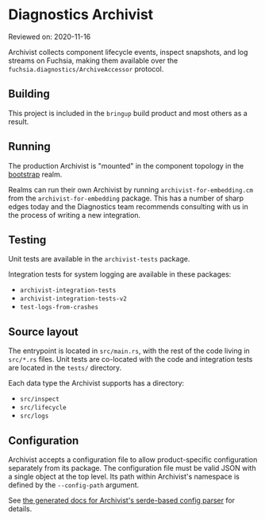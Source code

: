 # Diagnostics Archivist

Reviewed on: 2020-11-16

Archivist collects component lifecycle events, inspect snapshots, and log streams on Fuchsia,
making them available over the `fuchsia.diagnostics/ArchiveAccessor` protocol.

## Building

This project is included in the `bringup` build product and most others as a result.

## Running

The production Archivist is "mounted" in the component topology in the [bootstrap] realm.

Realms can run their own Archivist by running `archivist-for-embedding.cm` from the
`archivist-for-embedding` package. This has a number of sharp edges today and the Diagnostics team
recommends consulting with us in the process of writing a new integration.

## Testing

Unit tests are available in the `archivist-tests` package.

Integration tests for system logging are available in these packages:

* `archivist-integration-tests`
* `archivist-integration-tests-v2`
* `test-logs-from-crashes`

## Source layout

The entrypoint is located in `src/main.rs`, with the rest of the code living in
`src/*.rs` files. Unit tests are co-located with the code and integration tests
are located in the `tests/` directory.

Each data type the Archivist supports has a directory:

* `src/inspect`
* `src/lifecycle`
* `src/logs`

## Configuration

Archivist accepts a configuration file to allow product-specific configuration separately from its
package. The configuration file must be valid JSON with a single object at the top level. Its path
within Archivist's namespace is defined by the `--config-path` argument.

<!-- TODO(https://fxbug.dev/60812) link to the fuchsia.dev configuration docs -->

See [the generated docs for Archivist's serde-based config parser][config-docs] for details.

[bootstrap]: /src/sys/bootstrap/meta/bootstrap.cml
[config-docs]: https://fuchsia-docs.firebaseapp.com/rust/archivist_lib/configs/struct.Config.html
